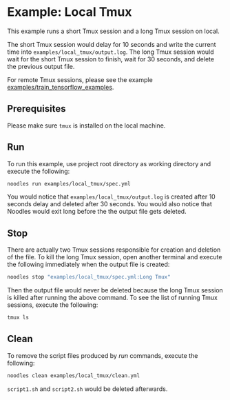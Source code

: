 # Example: Local Tmux

This example runs a short Tmux session and a long Tmux session on local.

The short Tmux session would delay for 10 seconds and write the current time into `examples/local_tmux/output.log`. The long Tmux session would wait for the short Tmux session to finish, wait for 30 seconds, and delete the previous output file.

For remote Tmux sessions, please see the example [examples/train_tensorflow_examples](../../examples/train_tensorflow_examples).

## Prerequisites

Please make sure `tmux` is installed on the local machine.

## Run

To run this example, use project root directory as working directory and execute the following:

```bash
noodles run examples/local_tmux/spec.yml
```

You would notice that `examples/local_tmux/output.log` is created after 10 seconds delay and deleted after 30 seconds. You would also notice that Noodles would exit long before the the output file gets deleted.

## Stop

There are actually two Tmux sessions responsible for creation and deletion of the file. To kill the long Tmux session, open another terminal and execute the following immediately when the output file is created:

```bash
noodles stop "examples/local_tmux/spec.yml:Long Tmux"
```

Then the output file would never be deleted because the long Tmux session is killed after running the above command. To see the list of running Tmux sessions, execute the following:

```bash
tmux ls
```

## Clean

To remove the script files produced by *run* commands, execute the following:

```bash
noodles clean examples/local_tmux/clean.yml
```

`script1.sh` and `script2.sh` would be deleted afterwards.
